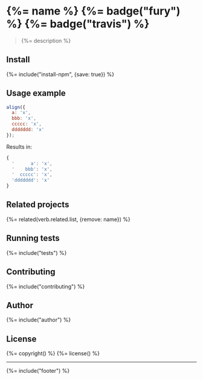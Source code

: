 # {%= name %} {%= badge("fury") %} {%= badge("travis") %}

> {%= description %}

## Install
{%= include("install-npm", {save: true}) %}

## Usage example

```js
align({
  a: 'x', 
  bbb: 'x', 
  ccccc: 'x', 
  ddddddd: 'x'
});
```

Results in:

```js
{
  '      a': 'x',
  '    bbb': 'x',
  '  ccccc': 'x',
  'ddddddd': 'x'
}
```

## Related projects
{%= related(verb.related.list, {remove: name}) %}  

## Running tests
{%= include("tests") %}

## Contributing
{%= include("contributing") %}

## Author
{%= include("author") %}

## License
{%= copyright() %}
{%= license() %}

***

{%= include("footer") %}
